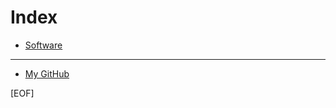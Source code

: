 # Index

* [Software](./index.html?body=software)

---

* [My GitHub](https://github.com/masyos/)

[EOF]
